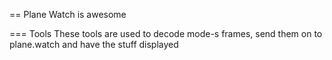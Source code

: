 == Plane Watch
is awesome

=== Tools
These tools are used to decode mode-s frames, send them on to plane.watch and have the stuff displayed
